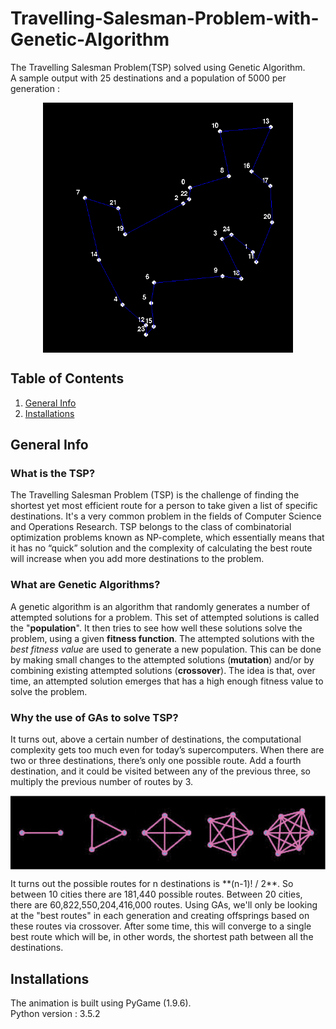 # Travelling-Salesman-Problem-with-Genetic-Algorithm
The Travelling Salesman Problem(TSP) solved using Genetic Algorithm.  
A sample output with 25 destinations and a population of 5000 per generation :
<p align = "center"><img align = "center" src = "images/25pop5000.png" width = 400 height = 400/></p>

## Table of Contents
1. [General Info](#general-info)
2. [Installations](#installations)

## General Info
### What is the TSP?
The Travelling Salesman Problem (TSP) is the challenge of finding the shortest yet most efficient route for a person to take given a list of specific destinations. It's a very common problem in the fields of Computer Science and Operations Research. TSP belongs to the class of combinatorial optimization problems known as NP-complete, which essentially means that it has no “quick” solution and the complexity of calculating the best route will increase when you add more destinations to the problem. 

### What are Genetic Algorithms?
A genetic algorithm is an algorithm that randomly generates a number of attempted solutions for a problem. This set of attempted solutions is called the "**population**".
It then tries to see how well these solutions solve the problem, using a given **fitness function**. The attempted solutions with the *best fitness value* are used to generate a new population. This can be done by making small changes to the attempted solutions (**mutation**) and/or by combining existing attempted solutions (**crossover**).
The idea is that, over time, an attempted solution emerges that has a high enough fitness value to solve the problem.

### Why the use of GAs to solve TSP?
It turns out, above a certain number of destinations, the computational complexity gets too much even for today’s supercomputers. When there are two or three destinations, there’s only one possible route. Add a fourth destination, and it could be visited between any of the previous three, so multiply the previous number of routes by 3. 
<p align = "center"><img align = "center" src = "images/explanation.png"/></p>
It turns out the possible routes for n destinations is **(n-1)! / 2**.  So between 10 cities there are 181,440 possible routes. Between 20 cities, there are 60,822,550,204,416,000 routes.
Using GAs, we'll only be looking at the "best routes" in each generation and creating offsprings based on these routes via crossover. After some time, this will converge to a single best route which will be, in other words, the shortest path between all the destinations. 

## Installations
The animation is built using PyGame (1.9.6).  
Python version : 3.5.2


